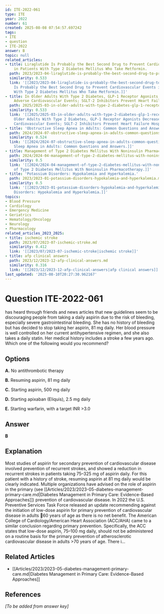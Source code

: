 ```yaml
---
id: ITE-2022-061
type: ITE
year: 2022
number: 61
created: 2025-08-08 07:54:57.697242
tags:
- ITE
- question
- ITE-2022
answer: B
topic: null
related_articles:
- title: Liraglutide Is Probably the Best Second Drug to Prevent Cardiovascular Events
    in Patients With Type 2 Diabetes Mellitus Who Take Metformin.
  path: 2023/2023-04-liraglutide-is-probably-the-best-second-drug-to-prevent-card.md
  similarity: 0.533
  link: '[[2023/2023-04-liraglutide-is-probably-the-best-second-drug-to-prevent-card|Liraglutide
    Is Probably the Best Second Drug to Prevent Cardiovascular Events in Patients
    With Type 2 Diabetes Mellitus Who Take Metformin.]]'
- title: In Older Adults With Type 2 Diabetes, GLP-1 Receptor Agonists Decrease Major
    Adverse Cardiovascular Events; SGLT-2 Inhibitors Prevent Heart Failure Hospitalizations.
  path: 2025/2025-03-in-older-adults-with-type-2-diabetes-glp-1-receptor-agonists.md
  similarity: 0.533
  link: '[[2025/2025-03-in-older-adults-with-type-2-diabetes-glp-1-receptor-agonists|In
    Older Adults With Type 2 Diabetes, GLP-1 Receptor Agonists Decrease Major Adverse
    Cardiovascular Events; SGLT-2 Inhibitors Prevent Heart Failure Hospitalizations.]]'
- title: 'Obstructive Sleep Apnea in Adults: Common Questions and Answers.'
  path: 2024/2024-07-obstructive-sleep-apnea-in-adults-common-questions-and-answe.md
  similarity: 0.524
  link: '[[2024/2024-07-obstructive-sleep-apnea-in-adults-common-questions-and-answe|Obstructive
    Sleep Apnea in Adults: Common Questions and Answers.]]'
- title: Management of Type 2 Diabetes Mellitus With Noninsulin Pharmacotherapy.
  path: 2024/2024-04-management-of-type-2-diabetes-mellitus-with-noninsulin-pharm.md
  similarity: 0.5
  link: '[[2024/2024-04-management-of-type-2-diabetes-mellitus-with-noninsulin-pharm|Management
    of Type 2 Diabetes Mellitus With Noninsulin Pharmacotherapy.]]'
- title: 'Potassium Disorders: Hypokalemia and Hyperkalemia.'
  path: 2023/2023-01-potassium-disorders-hypokalemia-and-hyperkalemia.md
  similarity: 0.5
  link: '[[2023/2023-01-potassium-disorders-hypokalemia-and-hyperkalemia|Potassium
    Disorders: Hypokalemia and Hyperkalemia.]]'
topics:
- Blood Pressure
- Cardiology
- Emergency Medicine
- Geriatrics
- Hematology/Oncology
- Neurology
- Pharmacology
related_articles_2023_2025:
- title: ischemic stroke
  path: 2023/07/2023-07-ischemic-stroke.md
  similarity: 0.412
  link: '[[2023/07/2023-07-ischemic-stroke|ischemic stroke]]'
- title: afp clinical answers
  path: 2023/12/2023-12-afp-clinical-answers.md
  similarity: 0.316
  link: '[[2023/12/2023-12-afp-clinical-answers|afp clinical answers]]'
last_updated: '2025-08-10T20:27:30.962167'
---
```


# Question ITE-2022-061

has heard through friends and news articles that new guidelines seem to be discouraging people from taking a daily aspirin due to the risk of bleeding, especially severe gastrointestinal bleeding. She has no history of bleeding but has decided to stop taking her aspirin, 81 mg daily. Her blood pressure is well controlled on her current antihypertensive regimen, and she also takes a daily statin. Her medical history includes a stroke a few years ago. Which one of the following would you recommend?

## Options

**A.** No antithrombotic therapy

**B.** Resuming aspirin, 81 mg daily

**C.** Starting aspirin, 500 mg daily

**D.** Starting apixaban (Eliquis), 2.5 mg daily

**E.** Starting warfarin, with a target INR >3.0

## Answer

**B**

## Explanation

Most studies of aspirin for secondary prevention of cardiovascular disease involved prevention of recurrent
strokes, and showed a reduction in recurrent strokes in patients taking 75–325 mg of aspirin daily. For this
patient with a history of stroke, resuming aspirin at 81 mg daily would be clearly indicated. Multiple
organizations have advised on the role of aspirin in the primary (see [[Articles/2023/2023-05-diabetes-management-primary-care.md|Diabetes Management in Primary Care: Evidence-Based Approaches]]) prevention of cardiovascular disease. In
2022 the U.S. Preventive Services Task Force released an update recommending against the initiation of
low-dose aspirin for primary prevention of cardiovascular disease in adults 60 years of age as there is no
net benefit. The American College of Cardiology/American Heart Association (ACC/AHA) came to a
similar conclusion regarding primary prevention. Specifically, the ACC states that low-dose aspirin,
75–100 mg daily, should not be administered on a routine basis for the primary prevention of
atherosclerotic cardiovascular disease in adults >70 years of age. There i...



## Related Articles

- [[Articles/2023/2023-05-diabetes-management-primary-care.md|Diabetes Management in Primary Care: Evidence-Based Approaches]]

## References

*[To be added from answer key]*
